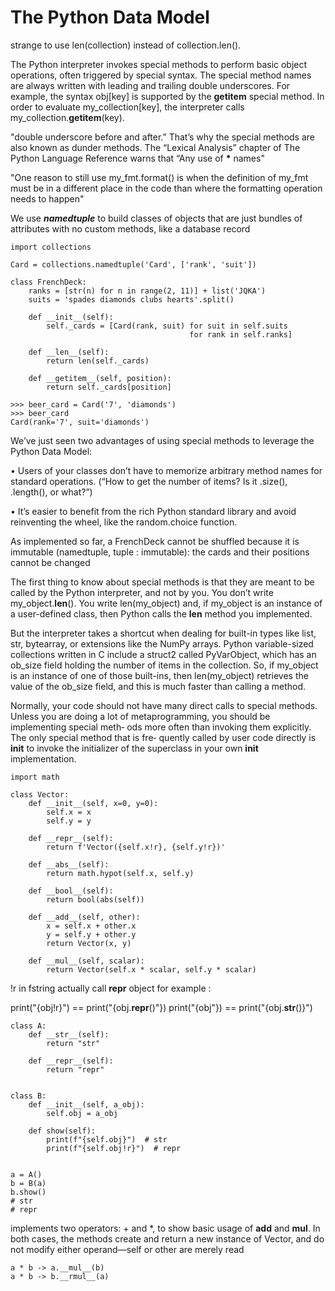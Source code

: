 # The Python Data Model
strange to use len(collection) instead of collection.len().

The Python interpreter invokes special methods to perform basic object
operations, often triggered by special syntax. The special method names are always
written with leading and trailing double underscores. For example, the syntax
obj[key] is supported by the __getitem__ special method. In order to evaluate
my_collection[key], the interpreter calls my_collection.__getitem__(key).

"double underscore before and after.” That’s
why the special methods are also known as dunder methods. The
“Lexical Analysis” chapter of The Python Language Reference warns
that “Any use of __*__ names"

"One reason to still use my_fmt.format() is when the definition of
my_fmt must be in a different place in the code than 
where the formatting operation needs to happen"


We use ***namedtuple*** to build classes of objects that
are just bundles of attributes with no custom methods, like a database record

```
import collections

Card = collections.namedtuple('Card', ['rank', 'suit'])

class FrenchDeck:
    ranks = [str(n) for n in range(2, 11)] + list('JQKA')
    suits = 'spades diamonds clubs hearts'.split()
    
    def __init__(self):
        self._cards = [Card(rank, suit) for suit in self.suits
                                        for rank in self.ranks]
    
    def __len__(self):
        return len(self._cards)
    
    def __getitem__(self, position):
        return self._cards[position]
```

```
>>> beer_card = Card('7', 'diamonds')
>>> beer_card
Card(rank='7', suit='diamonds')
```

We’ve just seen two advantages of using special methods to leverage the Python Data Model:

• Users of your classes don’t have to memorize arbitrary method names for standard operations.
(“How to get the number of items? Is it .size(), .length(), or what?”)

• It’s easier to benefit from the rich Python standard library and avoid reinventing
the wheel, like the random.choice function.

As implemented so far, a FrenchDeck cannot be shuffled because it is immutable (namedtuple, tuple : immutable): the cards and their positions cannot be changed

The first thing to know about special methods is that they are meant to be called by
the Python interpreter, and not by you. You don’t write my_object.__len__(). You
write len(my_object) and, if my_object is an instance of a user-defined class, then
Python calls the __len__ method you implemented.

But the interpreter takes a shortcut when dealing for built-in types like list, str,
bytearray, or extensions like the NumPy arrays. Python variable-sized collections
written in C include a struct2 called PyVarObject, which has an ob_size field holding
the number of items in the collection. So, if my_object is an instance of one of those
built-ins, then len(my_object) retrieves the value of the ob_size field, and this is
much faster than calling a method.

Normally, your code should not have many direct calls to special methods. Unless
you are doing a lot of metaprogramming, you should be implementing special meth‐
ods more often than invoking them explicitly. The only special method that is fre‐
quently called by user code directly is __init__ to invoke the initializer of the
superclass in your own __init__ implementation.

```
import math

class Vector:
    def __init__(self, x=0, y=0):
        self.x = x
        self.y = y
    
    def __repr__(self):
        return f'Vector({self.x!r}, {self.y!r})'
    
    def __abs__(self):
        return math.hypot(self.x, self.y)
    
    def __bool__(self):
        return bool(abs(self))
    
    def __add__(self, other):
        x = self.x + other.x
        y = self.y + other.y
        return Vector(x, y)
    
    def __mul__(self, scalar):
        return Vector(self.x * scalar, self.y * scalar)
```

!r in fstring actually call __repr__ object for example : 

print("{obj!r}") == print("{obj.__repr__()"})
print("{obj"}) == print("{obj.__str__()}")

```
class A:
    def __str__(self):
        return "str"

    def __repr__(self):
        return "repr"


class B:
    def __init__(self, a_obj):
        self.obj = a_obj

    def show(self):
        print(f"{self.obj}")  # str
        print(f"{self.obj!r}")  # repr


a = A()
b = B(a)
b.show()
# str
# repr
```

implements two operators: + and *, to show basic usage of __add__ and
__mul__. In both cases, the methods create and return a new instance of Vector, and
do not modify either operand—self or other are merely read

```
a * b -> a.__mul__(b)
a * b -> b.__rmul__(a)
```